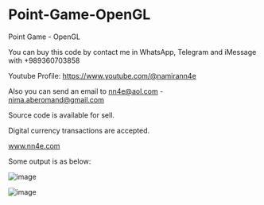 # Point-Game-OpenGL
Point Game - OpenGL

You can buy this code by contact me in WhatsApp, Telegram and iMessage with +989360703858

Youtube Profile: https://www.youtube.com/@namirann4e

Also you can send an email to nn4e@aol.com - nima.aberomand@gmail.com

Source code is available for sell.

Digital currency transactions are accepted.

www.nn4e.com

Some output is as below:

![image](https://github.com/user-attachments/assets/0df06be1-7004-4027-881e-7a5fcbf68ae8)

![image](https://github.com/user-attachments/assets/c8ccd131-c4ba-453a-af8e-25a1d9f90bc4)
